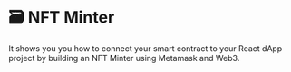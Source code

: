 # 🗃 NFT Minter 

It shows you  you how to connect your smart contract to your React dApp project by building an NFT Minter using Metamask and Web3.

